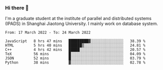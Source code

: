 ### Hi there 👋

I'm a graduate student at the institute of parallel and distributed systems (IPADS) in Shanghai Jiaotong University. I mainly work on database system.

<!--START_SECTION:waka-->

```text
From: 17 March 2022 - To: 24 March 2022

JavaScript   8 hrs 47 mins   █████████▓░░░░░░░░░░░░░░░   38.39 %
HTML         5 hrs 40 mins   ██████▒░░░░░░░░░░░░░░░░░░   24.81 %
C++          4 hrs 42 mins   █████░░░░░░░░░░░░░░░░░░░░   20.57 %
TeX          56 mins         █░░░░░░░░░░░░░░░░░░░░░░░░   04.09 %
JSON         52 mins         █░░░░░░░░░░░░░░░░░░░░░░░░   03.79 %
Python       38 mins         ▓░░░░░░░░░░░░░░░░░░░░░░░░   02.78 %
```

<!--END_SECTION:waka-->

<!--
**yqmmm/yqmmm** is a ✨ _special_ ✨ repository because its `README.md` (this file) appears on your GitHub profile.

Here are some ideas to get you started:

- 🔭 I’m currently working on ...
- 🌱 I’m currently learning ...
- 👯 I’m looking to collaborate on ...
- 🤔 I’m looking for help with ...
- 💬 Ask me about ...
- 📫 How to reach me: ...
- 😄 Pronouns: ...
- ⚡ Fun fact: ...
-->
